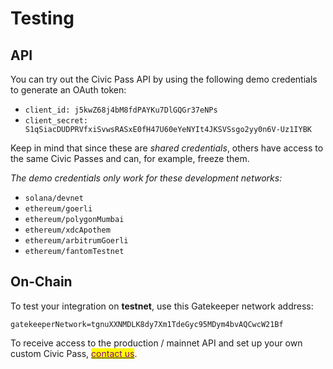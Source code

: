 # Testing

## API

You can try out the Civic Pass API by using the following demo credentials to generate an OAuth token:

* `client_id: j5kwZ68j4bM8fdPAYKu7DlGQGr37eNPs`
* `client_secret: S1qSiacDUDPRVfxiSvwsRASxE0fH47U60eYeNYIt4JKSVSsgo2yy0n6V-Uz1IYBK`

Keep in mind that since these are _shared credentials_, others have access to the same Civic Passes and can, for example, freeze them.

_The demo credentials only work for these development networks:_

* `solana/devnet`
* `ethereum/goerli`
* `ethereum/polygonMumbai`
* `ethereum/xdcApothem`
* `ethereum/arbitrumGoerli`
* `ethereum/fantomTestnet`

## On-Chain

To test your integration on **testnet**, use this Gatekeeper network address:

`gatekeeperNetwork=tgnuXXNMDLK8dy7Xm1TdeGyc95MDym4bvAQCwcW21Bf`

To receive access to the production / mainnet API and set up your own custom Civic Pass, [<mark style="color:purple;">contact us</mark>](https://share.hsforms.com/1NvBk0zfyR3aWcMosBxJETQbzn0a).
